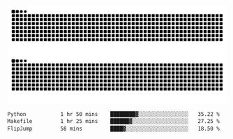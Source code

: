 ![Snake Animation](https://raw.githubusercontent.com/tomhea/tomhea/output/github-contribution-grid-snake-dark.svg#gh-dark-mode-only)
![Snake Animation](https://raw.githubusercontent.com/tomhea/tomhea/output/github-contribution-grid-snake.svg#gh-light-mode-only)

<p></p>

<!--START_SECTION:waka-->

```txt
Python           1 hr 50 mins    ████████▓░░░░░░░░░░░░░░░░   35.22 %
Makefile         1 hr 25 mins    ██████▓░░░░░░░░░░░░░░░░░░   27.25 %
FlipJump         58 mins         ████▓░░░░░░░░░░░░░░░░░░░░   18.50 %
```

<!--END_SECTION:waka-->

